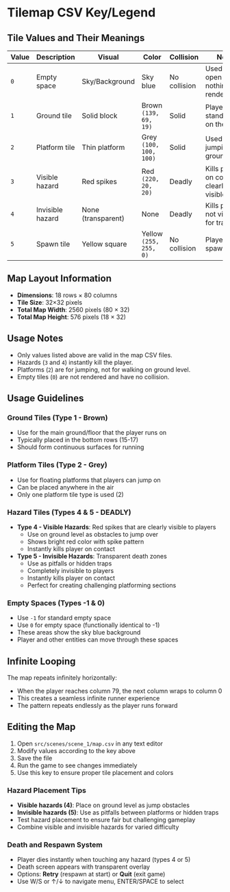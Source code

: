 # Tilemap CSV Key/Legend

## Tile Values and Their Meanings

| Value | Description | Visual | Color | Collision | Notes |
|-------|-------------|--------|-------|-----------|-------|
| `0`   | Empty space | Sky/Background | Sky blue | No collision | Used for open air, nothing rendered |
| `1`   | Ground tile | Solid block | Brown `(139, 69, 19)` | Solid | Player stands/walks on these |
| `2`   | Platform tile | Thin platform | Grey `(100, 100, 100)` | Solid | Used for jumping, not ground |
| `3`   | Visible hazard | Red spikes | Red `(220, 20, 20)` | Deadly | Kills player on contact, clearly visible |
| `4`   | Invisible hazard | None (transparent) | None | Deadly | Kills player, not visible, for traps |
| `5`   | Spawn tile | Yellow square | Yellow `(255, 255, 0)` | No collision | Player spawns here |

## Map Layout Information

- **Dimensions**: 18 rows × 80 columns
- **Tile Size**: 32×32 pixels
- **Total Map Width**: 2560 pixels (80 × 32)
- **Total Map Height**: 576 pixels (18 × 32)

## Usage Notes

- Only values listed above are valid in the map CSV files.
- Hazards (`3` and `4`) instantly kill the player.
- Platforms (`2`) are for jumping, not for walking on ground level.
- Empty tiles (`0`) are not rendered and have no collision.

## Usage Guidelines

### Ground Tiles (Type 1 - Brown)
- Use for the main ground/floor that the player runs on
- Typically placed in the bottom rows (15-17)
- Should form continuous surfaces for running

### Platform Tiles (Type 2 - Grey)
- Use for floating platforms that players can jump on
- Can be placed anywhere in the air
- Only one platform tile type is used (2)

### Hazard Tiles (Types 4 & 5 - DEADLY)
- **Type 4 - Visible Hazards**: Red spikes that are clearly visible to players
  - Use on ground level as obstacles to jump over
  - Shows bright red color with spike pattern
  - Instantly kills player on contact
- **Type 5 - Invisible Hazards**: Transparent death zones
  - Use as pitfalls or hidden traps
  - Completely invisible to players
  - Instantly kills player on contact
  - Perfect for creating challenging platforming sections

### Empty Spaces (Types -1 & 0)
- Use `-1` for standard empty space
- Use `0` for empty space (functionally identical to -1)
- These areas show the sky blue background
- Player and other entities can move through these spaces

## Infinite Looping

The map repeats infinitely horizontally:
- When the player reaches column 79, the next column wraps to column 0
- This creates a seamless infinite runner experience
- The pattern repeats endlessly as the player runs forward

## Editing the Map

1. Open `src/scenes/scene_1/map.csv` in any text editor
2. Modify values according to the key above
3. Save the file
4. Run the game to see changes immediately
5. Use this key to ensure proper tile placement and colors

### Hazard Placement Tips
- **Visible hazards (4)**: Place on ground level as jump obstacles
- **Invisible hazards (5)**: Use as pitfalls between platforms or hidden traps
- Test hazard placement to ensure fair but challenging gameplay
- Combine visible and invisible hazards for varied difficulty

### Death and Respawn System
- Player dies instantly when touching any hazard (types 4 or 5)
- Death screen appears with transparent overlay
- Options: **Retry** (respawn at start) or **Quit** (exit game)
- Use W/S or ↑/↓ to navigate menu, ENTER/SPACE to select